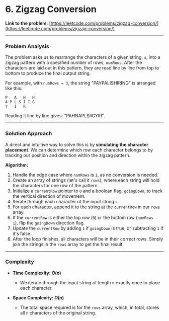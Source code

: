 # 6. Zigzag Conversion

**Link to the problem:** [https://leetcode.com/problems/zigzag-conversion/](https://leetcode.com/problems/zigzag-conversion/)

-----

### **Problem Analysis**

The problem asks us to rearrange the characters of a given string, `s`, into a zigzag pattern with a specified number of rows, `numRows`. After the characters are laid out in this pattern, they are read line by line from top to bottom to produce the final output string.

For example, with `numRows = 3`, the string "PAYPALISHIRING" is arranged like this:

```
P   A   H   N
A P L S I I G
Y   I   R
```

Reading it line by line gives: "PAHNAPLSIIGYIR".

-----

### **Solution Approach**

A direct and intuitive way to solve this is by **simulating the character placement**. We can determine which row each character belongs to by tracking our position and direction within the zigzag pattern.

**Algorithm:**

1.  Handle the edge case where `numRows` is `1`, as no conversion is needed.
2.  Create an array of strings (let's call it `rows`), where each string will hold the characters for one row of the pattern.
3.  Initialize a `currentRow` pointer to `0` and a boolean flag, `goingDown`, to track the vertical direction of movement.
4.  Iterate through each character of the input string `s`.
5.  For each character, append it to the string at the `currentRow` in our `rows` array.
6.  If the `currentRow` is either the top row (`0`) or the bottom row (`numRows - 1`), flip the `goingDown` direction flag.
7.  Update the `currentRow` by adding `1` if `goingDown` is true, or subtracting `1` if it's false.
8.  After the loop finishes, all characters will be in their correct rows. Simply join the strings in the `rows` array to get the final result.

-----

### **Complexity**

  * **Time Complexity: $O(n)$**

      * We iterate through the input string of length `n` exactly once to place each character.

  * **Space Complexity: $O(n)$**

      * The total space required is for the `rows` array, which, in total, stores all `n` characters of the original string.